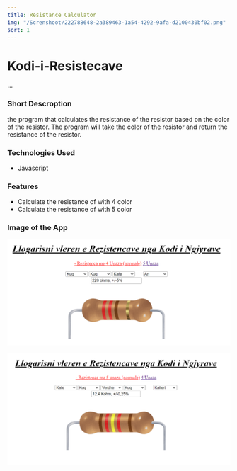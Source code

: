 ```yaml
---
title: Resistance Calculator
img: "/Screnshoot/222788648-2a389463-1a54-4292-9afa-d2100430bf02.png"
sort: 1
---
```


# Kodi-i-Resistecave

...

### Short Descroption

the program that calculates the resistance of the resistor based on the color of the resistor. The program will take the color of the resistor and return the resistance of the resistor.

### Technologies Used

- Javascript

### Features

- Calculate the resistance of with 4 color
- Calculate the resistance of with 5 color

### Image of the App

![image](./Screnshoot/222788648-2a389463-1a54-4292-9afa-d2100430bf02.png)

![image](./Screnshoot/222788724-bc148bf3-2e3a-4cdd-b36d-f0ecee84892e.png)
